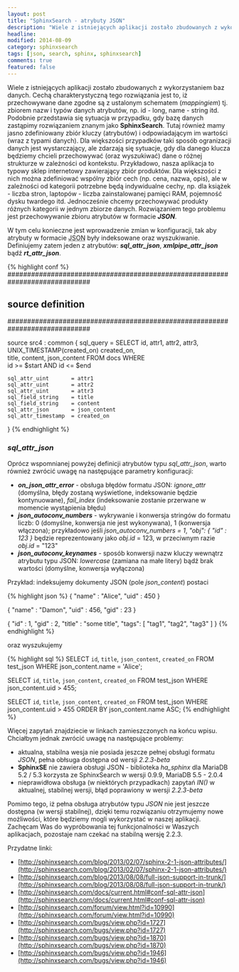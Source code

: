 ```yaml
---
layout: post
title: "SphinxSearch - atrybuty JSON"
description: "Wiele z istniejących aplikacji zostało zbudowanych z wykorzystaniem baz danych. Cechą charakterystyczną tego rozwiązania jest to, iż przechowywane dane zgodne są z ustalonym schematem (mappingiem) tj. zbiorem nazw i typów danych atrybutów, np. id - long, name - string itd. Podobnie przedstawia się sytuacja w przypadku, gdy bazę danych zastąpimy rozwiązaniem znanym jako SphinxSearch..."
headline: 
modified: 2014-08-09
category: sphinxsearch
tags: [json, search, sphinx, sphinxsearch]
comments: true
featured: false
---
```


Wiele z istniejących aplikacji zostało zbudowanych z wykorzystaniem baz danych. Cechą charakterystyczną tego rozwiązania jest to, iż przechowywane dane zgodne są z ustalonym schematem (*mappingiem*) tj. zbiorem nazw i typów danych atrybutów, np. id - long, name - string itd. Podobnie przedstawia się sytuacja w przypadku, gdy bazę danych zastąpimy rozwiązaniem znanym jako **SphinxSearch**. Tutaj również mamy jasno zdefiniowany zbiór kluczy (atrybutów) i odpowiadającym im wartości (wraz z typami danych). Dla większości przypadków taki sposób ogranizacji danych jest wystarczający, ale zdarzają się sytuacje, gdy dla danego klucza będziemy chcieli przechowywać (oraz wyszukiwać) dane o różnej strukturze w zależności od kontekstu. Przykładowo, nasza aplikacja to typowy sklep internetowy zawierający zbiór produktów. Dla większości z nich można zdefiniować wspólny zbiór cech (np. cena, nazwa, opis), ale w zależności od kategorii potrzebne będą indywidualne cechy, np. dla książek - liczba stron, laptopów - liczba zainstalowanej pamięci RAM, pojemność dysku twardego itd. Jednocześnie chcemy przechowywać produkty różnych kategorii w jednym zbiorze danych. Rozwiązaniem tego problemu jest przechowywanie zbioru atrybutów w formacie ***JSON***.

W tym celu konieczne jest wprowadzenie zmian w konfiguracji, tak aby atrybuty w formacie <abbr title="JavaScript Object Notation">JSON</abbr> były indeksowane oraz wyszukiwanie. Definiujemy zatem jeden z atrybutów: ***sql_attr_json***, ***xmlpipe_attr_json*** bądź ***rt_attr_json***.

{% highlight conf %}
#############################################################################
## source definition
#############################################################################
 
source src4 : common
{
	sql_query 		= SELECT id, attr1, attr2, attr3, \
				UNIX_TIMESTAMP(created_on) created_on, \
				title, content, json_content FROM docs WHERE \
				id >= $start AND id <= $end
 
	sql_attr_uint 		= attr1
	sql_attr_uint 		= attr2
	sql_attr_uint 		= attr3
	sql_field_string 	= title
	sql_field_string 	= content
	sql_attr_json 		= json_content
	sql_attr_timestamp 	= created_on
}
{% endhighlight %}

### *sql_attr_json*

Oprócz wspomnianej powyżej definicji atrybutów typu *sql_attr_json*, warto również zwrócić uwagę na następujące parametry konfiguracji:

* ***on_json_attr_error*** - obsługa błędów formatu JSON: *ignore_attr* (domyślna, błędy zostaną wyświetlone, indeksowanie będzie kontynuowane), *fail_index* (indeksowanie zostanie przerwane w momencie wystąpienia błędu)
* ***json_autoconv_numbers*** - wykrywanie i konwersja stringów do formatu liczb: 0 (domyślne, konwersja nie jest wykonywana), 1 (konwersja włączona); przykładowo jeśli *json_autoconv_numbers = 1*, *"obj": { "id" : 123 }* będzie reprezentowany jako *obj.id* = 123, w przeciwnym razie *obj.id* = "123"
* ***json_autoconv_keynames*** - sposób konwersji nazw kluczy wewnątrz atrybutu typu JSON: *lowercase* (zamiana na małe litery) bądź brak wartości (domyślne, konwersja wyłączona)

Przykład: indeksujemy dokumenty JSON (pole *json_content*) postaci

{% highlight json %}
{
    "name"  : "Alice",
    "uid"   : 450
}
 
{
    "name"  : "Damon",
    "uid"   : 456,
    "gid"   : 23
}
 
{
    "id"    : 1,
    "gid"   : 2,
    "title" : "some title",
    "tags": [
        "tag1", 
        "tag2",
        "tag3"
    ]
} 
{% endhighlight %}

oraz wyszukujemy

{% highlight sql %}
SELECT
	`id`,
	`title`,
	`json_content`,
	`created_on`
FROM
	test_json
WHERE
	json_content.name = 'Alice';
 
SELECT
	`id`,
	`title`,
	`json_content`,
	`created_on`
FROM
	test_json
WHERE
	json_content.uid > 455;
 
SELECT
	`id`,
	`title`,
	`json_content`,
	`created_on`
FROM
	test_json
WHERE
	json_content.uid > 455
ORDER BY
	json_content.name ASC; 
{% endhighlight %}

Więcej zapytań znajdziecie w linkach zamieszczonych na końcu wpisu. Chciałbym jednak zwrócić uwagę na następujące problemy:

* aktualna, stabilna wesja nie posiada jeszcze pełnej obsługi formatu *JSON*, pełna obłsuga dostępna od wersji *2.2.3-beta*
* **SphinxSE** nie zawiera obsługi JSON - biblioteka *ha_sphinx* dla MariaDB 5.2 / 5.3 korzysta ze SphinxSearch w wersji 0.9.9, MariaDB 5.5 - 2.0.4
* nieprawidłowa obsługa (w niektórych przypadkach) zapytań *IN()* w aktualnej, stabilnej wersji, błąd poprawiony w wersji *2.2.3-beta*

Pomimo tego, iż pełna obsługa atrybutów typu *JSON* nie jest jeszcze dostępna (w wersji stabilnej), dzięki temu rozwiązaniu otrzymujemy nowe możliwości, które będziemy mogli wykorzystać w naszej aplikacji. Zachęcam Was do wypróbowania tej funkcjonalności w Waszych aplikacjach, pozostaje nam czekać na stabilną wersję 2.2.3.

Przydatne linki:

* [http://sphinxsearch.com/blog/2013/02/07/sphinx-2-1-json-attributes/](http://sphinxsearch.com/blog/2013/02/07/sphinx-2-1-json-attributes/)
* [http://sphinxsearch.com/blog/2013/08/08/full-json-support-in-trunk/](http://sphinxsearch.com/blog/2013/08/08/full-json-support-in-trunk/)
* [http://sphinxsearch.com/docs/current.html#conf-sql-attr-json](http://sphinxsearch.com/docs/current.html#conf-sql-attr-json)
* [http://sphinxsearch.com/forum/view.html?id=10990](http://sphinxsearch.com/forum/view.html?id=10990)
* [http://sphinxsearch.com/bugs/view.php?id=1727](http://sphinxsearch.com/bugs/view.php?id=1727)
* [http://sphinxsearch.com/bugs/view.php?id=1870](http://sphinxsearch.com/bugs/view.php?id=1870)
* [http://sphinxsearch.com/bugs/view.php?id=1946](http://sphinxsearch.com/bugs/view.php?id=1946)


